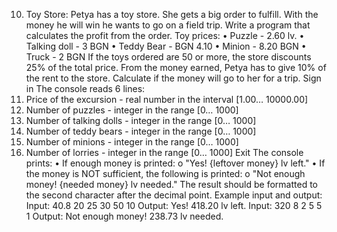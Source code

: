 10. Toy Store:
Petya has a toy store. She gets a big order to fulfill. With the money he will win he wants to go on a field trip. Write a program that calculates the profit from the order.
Toy prices:
• Puzzle - 2.60 lv.
• Talking doll - 3 BGN
• Teddy Bear - BGN 4.10
• Minion - 8.20 BGN
• Truck - 2 BGN
If the toys ordered are 50 or more, the store discounts 25% of the total price. From the money earned, Petya has to give 10% of the rent to the store. Calculate if the money will go to her for a trip.
Sign in
The console reads 6 lines:
1. Price of the excursion - real number in the interval [1.00… 10000.00]
2. Number of puzzles - integer in the range [0… 1000]
3. Number of talking dolls - integer in the range [0… 1000]
4. Number of teddy bears - integer in the range [0… 1000]
5. Number of minions - integer in the range [0… 1000]
6. Number of lorries - integer in the range [0… 1000]
Exit
The console prints:
• If enough money is printed:
o "Yes! {leftover money} lv left."
• If the money is NOT sufficient, the following is printed:
o "Not enough money! {needed money} lv needed."
The result should be formatted to the second character after the decimal point.
Example input and output:
Input:
40.8
20
25
30
50
10
Output:
Yes! 418.20 lv left.
Input:
320
8
2
5
5
1
Output:
Not enough money! 238.73 lv needed.

